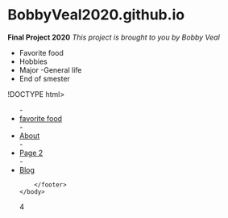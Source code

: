 # BobbyVeal2020.github.io
**Final Project 2020**
*This project is brought to you by Bobby Veal*

- Favorite food
- Hobbies
- Major
-General life
- End of smester

!DOCTYPE html>
<html>
		<nav>
    		<ul>
        		- <li><a href="/">favorite food</a></li>
	        	- <li><a href="/hobies">About</a></li>
        		- <li><a href="/page1.html">Page 2</a></li>
        		- <li><a href="/end of smester">Blog</a></li>
    		
		</footer>
	</body>
</html>
4

